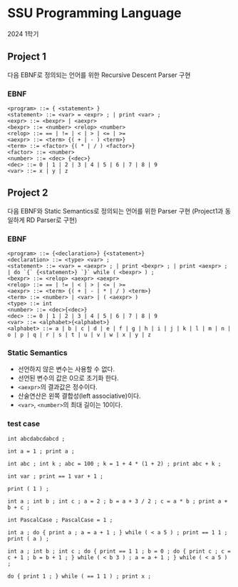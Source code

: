 # SSU Programming Language

2024 1학기

## Project 1

다음 EBNF로 정의되는 언어를 위한 Recursive Descent Parser 구현

### EBNF

```
<program> ::= { <statement> }
<statement> ::= <var> = <expr> ; | print <var> ;
<expr> ::= <bexpr> | <aexpr>
<bexpr> ::= <number> <relop> <number>
<relop> ::= == | != | < | > | <= | >=
<aexpr> ::= <term> {( + | - ) <term>}
<term> ::= <factor> {( * | / ) <factor>}
<factor> ::= <number>
<number> ::= <dec> {<dec>}
<dec> ::= 0 | 1 | 2 | 3 | 4 | 5 | 6 | 7 | 8 | 9
<var> ::= x | y | z
```

## Project 2

다음 EBNF와 Static Semantics로 정의되는 언어를 위한 Parser 구현 (Project1과 동일하게 RD Parser로 구현)

### EBNF

```
<program> ::= {<declaration>} {<statement>}
<declaration> ::= <type> <var> ;
<statement> ::= <var> = <aexpr> ; | print <bexpr> ; | print <aexpr> ; | do `{` {<statement>} `}` while ( <bexpr> ) ;
<bexpr> ::= <relop> <aexpr> <aexpr>
<relop> ::= == | != | < | > | <= | >=
<aexpr> ::= <term> {( + | - | * | / ) <term>}
<term> ::= <number> | <var> | ( <aexpr> )
<type> ::= int
<number> ::= <dec>{<dec>}
<dec> ::= 0 | 1 | 2 | 3 | 4 | 5 | 6 | 7 | 8 | 9
<var> ::= <alphabet>{<alphabet>}
<alphabet> ::= a | b | c | d | e | f | g | h | i | j | k | l | m | n | o | p | q | r | s | t | u | v | w | x | y | z
```

### Static Semantics

- 선언하지 않은 변수는 사용할 수 없다.
- 선언된 변수의 값은 0으로 초기화 한다.
- `<aexpr>`의 결과값은 정수이다.
- 산술연산은 왼쪽 결합성(left associative)이다.
- `<var>`, `<number>`의 최대 길이는 10이다.

### test case

```
int abcdabcdabcd ;

int a = 1 ; print a ;

int abc ; int k ; abc = 100 ; k = 1 + 4 * (1 + 2) ; print abc + k ;

int var ; print == 1 var + 1 ;

print ( 1 ) ;

int a ; int b ; int c ; a = 2 ; b = a + 3 / 2 ; c = a * b ; print a + b + c ;

int PascalCase ; PascalCase = 1 ;

int a ; do { print a ; a = a + 1 ; } while ( < a 5 ) ; print == 1 1 ; print ( a ) ;

int a ; int b ; int c ; do { print == 1 1 ; b = 0 ; do { print c ; c = c + 1 ; b = b + 1 ; } while ( < b 3 ) ; a = a + 1 ; } while ( < a 5 ) ;

do { print 1 ; } while ( == 1 1 ) ; print x ;
```